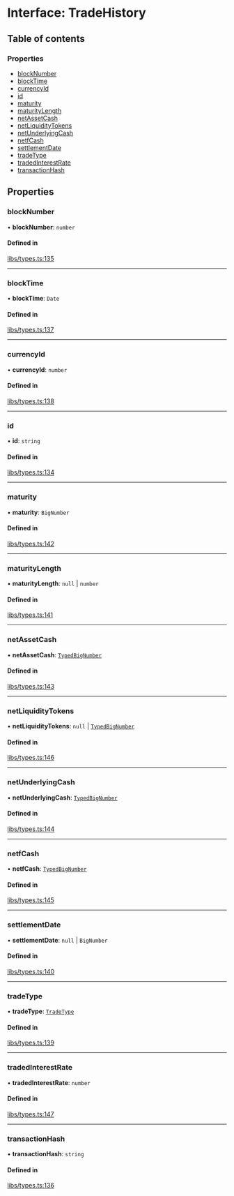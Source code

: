# Interface: TradeHistory

## Table of contents

### Properties

- [blockNumber](TradeHistory.md#blocknumber)
- [blockTime](TradeHistory.md#blocktime)
- [currencyId](TradeHistory.md#currencyid)
- [id](TradeHistory.md#id)
- [maturity](TradeHistory.md#maturity)
- [maturityLength](TradeHistory.md#maturitylength)
- [netAssetCash](TradeHistory.md#netassetcash)
- [netLiquidityTokens](TradeHistory.md#netliquiditytokens)
- [netUnderlyingCash](TradeHistory.md#netunderlyingcash)
- [netfCash](TradeHistory.md#netfcash)
- [settlementDate](TradeHistory.md#settlementdate)
- [tradeType](TradeHistory.md#tradetype)
- [tradedInterestRate](TradeHistory.md#tradedinterestrate)
- [transactionHash](TradeHistory.md#transactionhash)

## Properties

### blockNumber

• **blockNumber**: `number`

#### Defined in

[libs/types.ts:135](https://github.com/notional-finance/sdk-v2/blob/20a2e58/src/libs/types.ts#L135)

___

### blockTime

• **blockTime**: `Date`

#### Defined in

[libs/types.ts:137](https://github.com/notional-finance/sdk-v2/blob/20a2e58/src/libs/types.ts#L137)

___

### currencyId

• **currencyId**: `number`

#### Defined in

[libs/types.ts:138](https://github.com/notional-finance/sdk-v2/blob/20a2e58/src/libs/types.ts#L138)

___

### id

• **id**: `string`

#### Defined in

[libs/types.ts:134](https://github.com/notional-finance/sdk-v2/blob/20a2e58/src/libs/types.ts#L134)

___

### maturity

• **maturity**: `BigNumber`

#### Defined in

[libs/types.ts:142](https://github.com/notional-finance/sdk-v2/blob/20a2e58/src/libs/types.ts#L142)

___

### maturityLength

• **maturityLength**: ``null`` \| `number`

#### Defined in

[libs/types.ts:141](https://github.com/notional-finance/sdk-v2/blob/20a2e58/src/libs/types.ts#L141)

___

### netAssetCash

• **netAssetCash**: [`TypedBigNumber`](../classes/TypedBigNumber.md)

#### Defined in

[libs/types.ts:143](https://github.com/notional-finance/sdk-v2/blob/20a2e58/src/libs/types.ts#L143)

___

### netLiquidityTokens

• **netLiquidityTokens**: ``null`` \| [`TypedBigNumber`](../classes/TypedBigNumber.md)

#### Defined in

[libs/types.ts:146](https://github.com/notional-finance/sdk-v2/blob/20a2e58/src/libs/types.ts#L146)

___

### netUnderlyingCash

• **netUnderlyingCash**: [`TypedBigNumber`](../classes/TypedBigNumber.md)

#### Defined in

[libs/types.ts:144](https://github.com/notional-finance/sdk-v2/blob/20a2e58/src/libs/types.ts#L144)

___

### netfCash

• **netfCash**: [`TypedBigNumber`](../classes/TypedBigNumber.md)

#### Defined in

[libs/types.ts:145](https://github.com/notional-finance/sdk-v2/blob/20a2e58/src/libs/types.ts#L145)

___

### settlementDate

• **settlementDate**: ``null`` \| `BigNumber`

#### Defined in

[libs/types.ts:140](https://github.com/notional-finance/sdk-v2/blob/20a2e58/src/libs/types.ts#L140)

___

### tradeType

• **tradeType**: [`TradeType`](../enums/TradeType.md)

#### Defined in

[libs/types.ts:139](https://github.com/notional-finance/sdk-v2/blob/20a2e58/src/libs/types.ts#L139)

___

### tradedInterestRate

• **tradedInterestRate**: `number`

#### Defined in

[libs/types.ts:147](https://github.com/notional-finance/sdk-v2/blob/20a2e58/src/libs/types.ts#L147)

___

### transactionHash

• **transactionHash**: `string`

#### Defined in

[libs/types.ts:136](https://github.com/notional-finance/sdk-v2/blob/20a2e58/src/libs/types.ts#L136)
